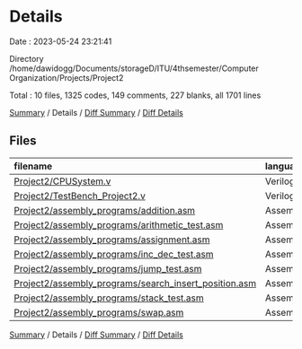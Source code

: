 # Details

Date : 2023-05-24 23:21:41

Directory /home/dawidogg/Documents/storageD/ITU/4thsemester/Computer Organization/Projects/Project2

Total : 10 files,  1325 codes, 149 comments, 227 blanks, all 1701 lines

[Summary](results.md) / Details / [Diff Summary](diff.md) / [Diff Details](diff-details.md)

## Files
| filename | language | code | comment | blank | total |
| :--- | :--- | ---: | ---: | ---: | ---: |
| [Project2/CPUSystem.v](/Project2/CPUSystem.v) | Verilog | 1,041 | 149 | 195 | 1,385 |
| [Project2/TestBench_Project2.v](/Project2/TestBench_Project2.v) | Verilog | 15 | 0 | 2 | 17 |
| [Project2/assembly_programs/addition.asm](/Project2/assembly_programs/addition.asm) | Assembly | 32 | 0 | 5 | 37 |
| [Project2/assembly_programs/arithmetic_test.asm](/Project2/assembly_programs/arithmetic_test.asm) | Assembly | 48 | 0 | 12 | 60 |
| [Project2/assembly_programs/assignment.asm](/Project2/assembly_programs/assignment.asm) | Assembly | 23 | 0 | 2 | 25 |
| [Project2/assembly_programs/inc_dec_test.asm](/Project2/assembly_programs/inc_dec_test.asm) | Assembly | 14 | 0 | 2 | 16 |
| [Project2/assembly_programs/jump_test.asm](/Project2/assembly_programs/jump_test.asm) | Assembly | 8 | 0 | 1 | 9 |
| [Project2/assembly_programs/search_insert_position.asm](/Project2/assembly_programs/search_insert_position.asm) | Assembly | 72 | 0 | 6 | 78 |
| [Project2/assembly_programs/stack_test.asm](/Project2/assembly_programs/stack_test.asm) | Assembly | 48 | 0 | 1 | 49 |
| [Project2/assembly_programs/swap.asm](/Project2/assembly_programs/swap.asm) | Assembly | 24 | 0 | 1 | 25 |

[Summary](results.md) / Details / [Diff Summary](diff.md) / [Diff Details](diff-details.md)